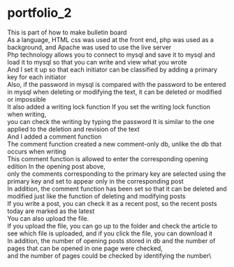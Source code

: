 # portfolio_2
This is part of how to make bulletin board\
As a language, HTML css was used at the front end, php was used as a background, and Apache was used to use the live server\
Php technology allows you to connect to mysql and save it to mysql and load it to mysql so that you can write and view what you wrote\
And I set it up so that each initiator can be classified by adding a primary key for each initiator\
Also, if the password in mysql is compared with the password to be entered in mysql when deleting or modifying the text, it can be deleted or modified or impossible\
It also added a writing lock function If you set the writing lock function when writing,\
you can check the writing by typing the password It is similar to the one applied to the deletion and revision of the text\
And I added a comment function\
The comment function created a new comment-only db, unlike the db that occurs when writing\
This comment function is allowed to enter the corresponding opening edition In the opening post above,\
only the comments corresponding to the primary key are selected using the primary key and set to appear only in the corresponding post\
In addition, the comment function has been set so that it can be deleted and modified just like the function of deleting and modifying posts\
If you write a post, you can check it as a recent post, so the recent posts today are marked as the latest\
You can also upload the file.\
If you upload the file, you can go up to the folder and check the article to see which file is uploaded, and if you click the file, you can download it\
In addition, the number of opening posts stored in db and the number of pages that can be opened in one page were checked,\
and the number of pages could be checked by identifying the number\
